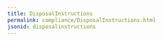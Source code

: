 ```yaml
---
title: DisposalInstructions
permalink: compliance/DisposalInstructions.html
jsonid: disposalinstructions
---
```

